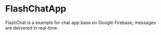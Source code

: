 # FlashChatApp
FlashChat is a example for chat app base on Google Firebase, messages are delivered in real-time.
